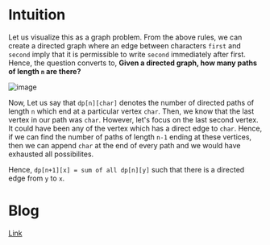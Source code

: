 # Intuition
Let us visualize this as a graph problem. From the above rules, we can create a directed graph where an edge between characters `first` and `second` imply that it is permissible to write `second` immediately after first. Hence, the question converts to, **Given a directed graph, how many paths of length `n` are there?** 

![image](https://assets.leetcode.com/users/just__a__visitor/image_1570334589.png)

Now, Let us say that `dp[n][char]` denotes the number of directed paths of length `n` which end at a particular vertex `char`. Then, we know that the last vertex in our path was `char`. However, let's focus on the last second vertex. It could have been any of the vertex which has a direct edge to `char`. Hence, if we can find the number of paths of length `n-1` ending at these vertices, then we can append `char` at the end of every path and we would have exhausted all possibilites.

Hence, `dp[n+1][x] = sum of all dp[n][y]` such that there is a directed edge from `y` to `x`. 

# Blog   
[Link](https://leetcode.com/problems/count-vowels-permutation/discuss/398222/Detailed-Explanation-using-Graphs-With-Pictures-O(n))

